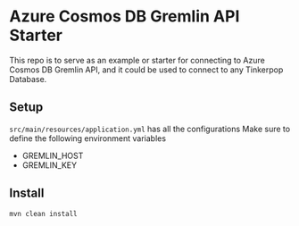 # Azure Cosmos DB Gremlin API Starter

This repo is to serve as an example or starter for connecting to
Azure Cosmos DB Gremlin API, and it could be used to connect to
any Tinkerpop Database.

## Setup
`src/main/resources/application.yml` has all the configurations
Make sure to define the following environment variables
- GREMLIN_HOST
- GREMLIN_KEY

## Install

```bash
mvn clean install
```



